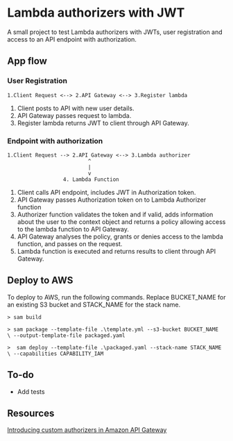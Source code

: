 # Lambda authorizers with JWT

A small project to test Lambda authorizers with JWTs, user registration and access to an API endpoint with authorization.

## App flow
### User Registration

```
1.Client Request <--> 2.API Gateway <--> 3.Register lambda
```
1. Client posts to API with new user details.
2. API Gateway passes request to lambda.
3. Register lambda returns JWT to client through API Gateway.


### Endpoint with authorization

```
1.Client Request --> 2.API Gateway <--> 3.Lambda authorizer
                          ^
                          |
                          v
                  4. Lambda Function

```

1. Client calls API endpoint, includes JWT in Authorization token.
2. API Gateway passes Authorization token on to Lambda Authorizer function
3. Authorizer function validates the token and if valid, adds information about the user to the context object and returns a policy allowing access to the lambda function to API Gateway.
3. API Gateway analyses the policy, grants or denies access to the lambda function, and passes on the request.
4. Lambda function is executed and returns results to client through API Gateway.




## Deploy to AWS 

To deploy to AWS, run the following commands. Replace BUCKET_NAME for an existing S3 bucket and STACK_NAME for the stack name.

```
> sam build

> sam package --template-file .\template.yml --s3-bucket BUCKET_NAME
\ --output-template-file packaged.yaml

>  sam deploy --template-file .\packaged.yaml --stack-name STACK_NAME
\ --capabilities CAPABILITY_IAM
```

## To-do
- Add tests



## Resources
[Introducing custom authorizers in Amazon API Gateway
](https://aws.amazon.com/blogs/compute/introducing-custom-authorizers-in-amazon-api-gateway/)